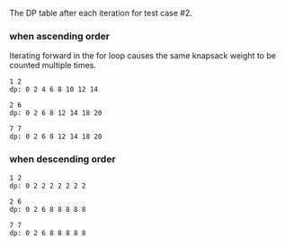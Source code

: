 The DP table after each iteration for test case #2.

### when ascending order

Iterating forward in the for loop causes the same knapsack weight to be counted multiple times.

```text
1 2
dp: 0 2 4 6 8 10 12 14

2 6
dp: 0 2 6 8 12 14 18 20

7 7
dp: 0 2 6 8 12 14 18 20
```

### when descending order

```text
1 2
dp: 0 2 2 2 2 2 2 2

2 6
dp: 0 2 6 8 8 8 8 8

7 7
dp: 0 2 6 8 8 8 8 8
```
